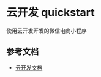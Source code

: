 # 云开发 quickstart

使用云开发开发的微信电商小程序

## 参考文档

- [云开发文档](https://developers.weixin.qq.com/miniprogram/dev/wxcloud/basis/getting-started.html)

